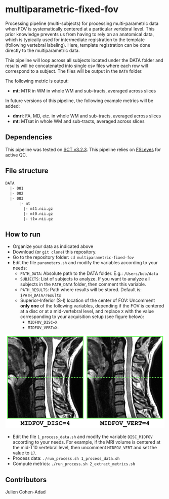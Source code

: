 # multiparametric-fixed-fov
Processing pipeline (multi-subjects) for processing multi-parametric data when
FOV is systematically centered at a particular vertebral level. This prior
knowledge prevents us from having to rely on an anatomical data, which is
typically used for intermediate registration to the template (following
  vertebral labeling). Here, template registration can be done directly to the
multiparametric data.

This pipeline will loop across all subjects located under the DATA folder and
results will be concatenated into single csv files where each row will correspond to
  a subject. The files will be output in the `DATA` folder.

The following metric is output:
- **mt**: MTR in WM in whole WM and sub-tracts, averaged across slices

In future versions of this pipeline, the following example metrics will be added:
- **dmri**: FA, MD, etc. in whole WM and sub-tracts, averaged across slices
- **mt**: MTsat in whole WM and sub-tracts, averaged across slices

## Dependencies

This pipeline was tested on [SCT v3.2.3](https://github.com/neuropoly/spinalcordtoolbox/releases/tag/v3.2.3).
This pipeline relies on [FSLeyes](https://fsl.fmrib.ox.ac.uk/fsl/fslwiki/FSLeyes) for active QC.

## File structure

~~~
DATA
  |- 001
  |- 002
  |- 003
      |- mt
        |- mt1.nii.gz
        |- mt0.nii.gz
        |- t1w.nii.gz
~~~

## How to run

- Organize your data as indicated above
- Download (or `git clone`) this repository.
- Go to the repository folder: `cd multiparametric-fixed-fov`
- Edit the file `parameters.sh` and modify the variables according to your needs:
  - `PATH_DATA`: Absolute path to the DATA folder. E.g.: `/Users/bob/data`
  - `SUBJECTS`: List of subjects to analyze. If you want to analyze all subjects
  in the `PATH_DATA` folder, then comment this variable.
  - `PATH_RESULTS`: Path where results will be stored. Default is: `$PATH_DATA/results`
  - Superior-Inferior (S-I) location of the center of FOV: Uncomment **only one**
  of the following variables, depending if the FOV is centered at a disc or at
  a mid-vertebral level, and replace `X` with the value corresponding to your
  acquisition setup (see figure below):
    - `MIDFOV_DISC=X`
    - `MIDFOV_VERT=X`:

![](fig/midfov.png)

- Edit the file `1_process_data.sh` and modify the variable `DISC_MIDFOV`
according to your needs. For example, if the MRI volume is centered at the
mid-T10 vertebral level, then uncomment `MIDFOV_VERT` and set the value to `17`.
- Process data: `./run_process.sh 1_process_data.sh`
- Compute metrics: `./run_process.sh 2_extract_metrics.sh`

## Contributors

Julien Cohen-Adad
